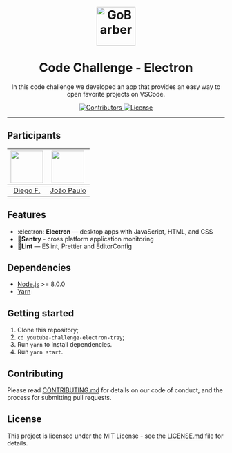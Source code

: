 <h1 align="center">
<br>
  <img src="build/icon.png" alt="GoBarber" width="90">
<br>
<br>
Code Challenge - Electron
</h1>

<p align="center">In this code challenge we developed an app that provides an easy way to open favorite projects on VSCode.</p>

<p align="center">
  <a href="https://github.com/Rocketseat/youtube-challenge-electron-tray/graphs/contributors">
    <img src="https://img.shields.io/github/contributors/rocketseat/youtube-challenge-electron-tray?color=%237159c1&logoColor=%237159c1&style=flat" alt="Contributors">
  </a>
  <a href="https://opensource.org/licenses/MIT">
    <img src="https://img.shields.io/github/license/rocketseat/youtube-challenge-electron-tray?color=%237159c1&logo=mit" alt="License">
  </a>
</p>

<hr>

## Participants

| [<img src="https://avatars0.githubusercontent.com/u/2254731?s=460&v=4" width="75px;"/>](https://github.com/diego3g) | [<img src="https://avatars3.githubusercontent.com/u/7268910?s=460&v=4" width="75px;"/>](https://github.com/jpdemagalhaes) |
| :-----------------------------------------------------------------------------------------------------------------: | :-----------------------------------------------------------------------------------------------------------------------: |
|                                       [Diego F.](https://github.com/diego3g)                                        |                                      [João Paulo](https://github.com/jpdemagalhaes)                                       |

## Features

- :electron: **Electron** — desktop apps with JavaScript, HTML, and CSS
- 🔺**Sentry** - cross platform application monitoring
- 💖**Lint** — ESlint, Prettier and EditorConfig

## Dependencies

- [Node.js](https://nodejs.org/en/) >= 8.0.0
- [Yarn](https://yarnpkg.com/pt-BR/docs/install)

## Getting started

1. Clone this repository;
2. `cd youtube-challenge-electron-tray`;<br />
3. Run `yarn` to install dependencies.<br />
4. Run `yarn start`.

## Contributing

Please read [CONTRIBUTING.md](CONTRIBUTING.md) for details on our code of conduct, and the process for submitting pull requests.

## License

This project is licensed under the MIT License - see the [LICENSE.md](LICENSE.md) file for details.
